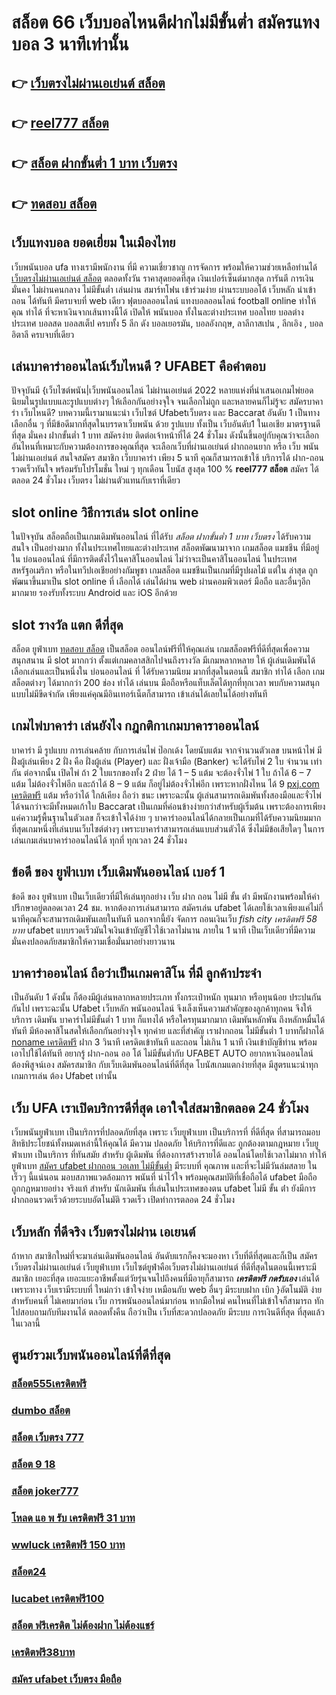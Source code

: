 # สล็อต 66  เว็บบอลไหนดีฝากไม่มีขั้นต่ำ สมัครแทงบอล  3 นาทีเท่านั้น

## 👉 [เว็บตรงไม่ผ่านเอเย่นต์ สล็อต](https://www.ufaeat.com/ufabet-master-login/)
## 👉 [reel777 สล็อต](https://www.ufaeat.com/ทางเข้ายูฟ่าเบท-ufabet/)
## 👉 [สล็อต ฝากขั้นต่ำ 1 บาท เว็บตรง](https://www.ufaeat.com/credit-free-50/)
## 👉 [ทดสอบ สล็อต](https://www.ufaeat.com/register/)

##  เว็บแทงบอล ยอดเยี่ยม  ในเมืองไทย 

 เว็บพนันบอล   ufa ทางเรามีพนักงาน  ที่มี ความเชี่ยวชาญ  การจัดการ พร้อมให้ความช่วยเหลือท่านได้ [เว็บตรงไม่ผ่านเอเย่นต์ สล็อต](https://www.ufaeat.com/ทางเข้ายูฟ่าเบท-ufabet/)  ตลอดทั้งวัน   ราคาสุดยอดที่สุด  เงินเปอร์เซ็นต์มากสุด การันตี  การเงิน  มั่นคง  ไม่ผ่านคนกลาง  ไม่มีขั้นต่ำ   เล่นผ่าน สมาร์ทโฟน   เข้าร่วมง่าย  ผ่านระบบออโต้  เว็บหลัก   นำเข้า  ถอน ได้ทันที  มีครบจบที่ web  เดียว ฟุตบอลออนไลน์ แทงบอลออนไลน์ football online ทำให้คุณ ทำได้ ที่จะหาเงินจากเส้นทางนี้ได้ เปิดให้ พนันบอล  ทั้งในละต่างประเทศ บอลไทย  บอลต่างประเทศ บอลสด บอลสเต็ป  ครบทั้ง 5 ลีก ดัง  บอลเยอรมัน,  บอลอังกฤษ, ลาลีกาสเปน , ลีกเอิง ,  บอลอิตาลี ครบจบที่เดียว

## เล่นบาคาร่าออนไลน์เว็บไหนดี ? UFABET คือคำตอบ

ปัจจุบันมี {เว็บไซต์พนัน|เว็บพนันออนไลน์ ไม่ผ่านเอเย่นต์ 2022  หลายแห่งที่นำเสนอเกมไพ่ยอดนิยมในรูปแบบและรูปแบบต่างๆ ให้เลือกกันอย่างจุใจ จนเลือกไม่ถูก และหลายคนก็ไม่รู้จะ สมัครบาคาร่า  เว็บไหนดี? บทความนี้เรามาแนะนำ เว็บไซต์ Ufabetเว็บตรง  และ Baccarat อันดับ 1 เป็นทางเลือกอื่น ๆ ที่มีข้อดีมากที่สุดในบรรดาเว็บพนัน ด้วย  รูปแบบ  ทั้งเป็น  เว็บอันดับ1   ในเอเชีย มาตรฐานดีที่สุด มั่นคง ฝากขั้นต่ำ 1 บาท   สมัครง่าย ติดต่อเจ้าหน้าที่ได้ 24 ชั่วโมง  ดังนั้นขึ้นอยู่กับคุณว่าจะเลือกอันไหนที่เหมาะกับความต้องการของคุณที่สุด จะเลือกเว็บที่ผ่านเอเย่นต์ ฝากถอนยาก หรือ  เว็บ พนัน ไม่ผ่านเอเย่นต์ สนใจสมัคร สมาชิก เว็บบาคาร่า  เพียง 5 นาที คุณก็สามารถเข้าใช้ บริการได้ ฝาก-ถอน รวดเร็วทันใจ พร้อมรับโปรโมชั่น ใหม่ ๆ ทุกเดือน โบนัส สูงสุด 100 % **reel777 สล็อต** สมัคร ได้ตลอด 24 ชั่วโมง  เว็บตรง ไม่ผ่านตัวแทนกับเราที่เดียว 

##  slot online  วิธีการเล่น slot online 

ในปัจจุบัน  สล็อตถือเป็นเกมเดิมพันออนไลน์  ที่ได้รับ  *สล็อต ฝากขั้นต่ำ 1 บาท เว็บตรง* ได้รับความสนใจ เป็นอย่างมาก ทั้งในประเทศไทยและต่างประเทศ สล็อตพัฒนามาจาก  เกมสล็อต แมชชีน ที่มีอยู่ใน บ่อนออนไลน์ ที่มีการติดตั้งไว้ในคาสิโนออนไลน์   ไม่ว่าจะเป็นคาสิโนออนไลน์   ในประเทศสหรัฐอเมริกา หรือในทวีปเอเชียอย่างกัมพูชา  เกมสล็อต แมชชีนเป็นเกมที่มีรูปผลไม้ แต่ใน ล่าสุด ถูกพัฒนาขึ้นมาเป็น  slot online  ที่ เลือกได้ เล่นได้ผ่าน  web  ผ่านคอมพิวเตอร์  มือถือ และอื่นๆอีก มากมาย  รองรับทั้งระบบ Android และ iOS อีกด้วย


##  slot  รางวัล แตก ดีที่สุด

สล็อต ยูฟ่าเบท  [ทดสอบ สล็อต](https://www.ufaeat.com/regis-ufabet-master-free/)  เป็นสล็อต ออนไลน์ฟรีที่ให้คุณเล่น เกมสล็อตฟรีที่ดีที่สุดเพื่อความสนุกสนาน มี slot มากกว่า ตั้งแต่เกมคลาสสิกไปจนถึงรางวัล  มีเกมหลากหลาย ให้ ผู้เล่นเดิมพันได้เลือกเล่นและเป็นหนึ่งใน  บ่อนออนไลน์ ที่  ได้รับความนิยม มากที่สุดในตอนนี้ สมาชิก    ทำได้ เลือก เกมสล็อตต่างๆ ได้มากกว่า 200 ช่อง  ทำได้ เล่นบน มือถือหรือแท็บเล็ตได้ทุกที่ทุกเวลา พบกับความสนุกแบบไม่มีขีดจำกัด เพียงแค่คุณมีอินเทอร์เน็ตก็สามารถ เข้าเล่นได้เลยในได้อย่างทันที  


##  เกมไพ่บาคาร่า  เล่นยังไง กฎกติกาเกมบาคาราออนไลน์

บาคาร่า มี รูปแบบ  การเล่นคล้าย กับการเล่นไพ่ ป๊อกเด้ง โดยนับแต้ม จากจำนวนตัวเลข บนหน้าไพ่ มีฝั่งผู้เล่นเพียง 2 ฝั่ง คือ ฝั่งผู้เล่น (Player)  และ ฝั่งเจ้ามือ (Banker) จะได้รับไพ่ 2 ใบ จำนวน เท่ากัน  ต่อจากนั้น  เปิดไพ่ ถ้า 2 ใบแรกของทั้ง 2 ฝ่าย ได้ 1 – 5 แต้ม จะต้องจั่วไพ่ 1 ใบ ถ้าได้ 6 – 7 แต้ม ไม่ต้องจั่วไพ่อีก  และถ้าได้ 8 – 9 แต้ม ก็อยู่ไม่ต้องจั่วไพ่อีก เพราะหากฝั่งไหน ได้ 9 [pxj.com เครดิตฟรี](https://www.ufaeat.com/ufabet-master-login/) แต้ม หรือว่าได้ ใกล้เคียง ถือว่า ชนะ เพราะฉะนั้น ผู้เล่นสามารถเดิมพันทั้งสองมือและจั่วไพ่ได้จนกว่าจะมีทั้งหมดเก้าใบ Baccarat เป็นเกมที่ค่อนข้างง่ายกว่าสำหรับผู้เริ่มต้น เพราะต้องการเพียงแค่ความรู้พื้นฐานในตัวเลข ก็จะเข้าใจได้ง่าย ๆ บาคาร่าออนไลน์ได้กลายเป็นเกมที่ได้รับความนิยมมากที่สุดเกมหนึ่งที่เล่นบนเว็บไซต์ต่างๆ เพราะบาคาร่าสามารถเล่นแบบส่วนตัวได้ ซึ่งไม่มีข้อเสียใดๆ ในการเล่นเกมเล่นบาคาร่าออนไลน์ได้ ทุกที่ ทุกเวลา 24 ชั่วโมง


## ข้อดี ของ ยูฟ่าเบท  เว็บเดิมพันออนไลน์  เบอร์ 1

ข้อดี ของ ยูฟ่าเบท เป็นเว็บเดียวที่มีให้เล่นทุกอย่าง  เว็บ ฝาก ถอน ไม่มี ขั้น ต่ํา  มีพนักงานพร้อมให้คำปรึกษาอยู่ตลอดเวลา 24 ชม. หากต้องการเล่นสามารถ  สมัครเล่น ufabet  ได้เลยใช้เวลาเพียงแค่ไม่กี่นาทีคุณก็จะสามารถเดิมพันเลยในทันที นอกจากนี้ยัง จัดการ  ถอนเงินเว็บ *fish city เครดิตฟรี 58 บาท* ufabet  แบบรวดเร็วมันใจเงินเข้าบัญชีไวใช้เวลาไม่นาน ภายใน 1 นาที เป็นเว็บเดียวที่มีความมั่นคงปลอดภัยสมาชิกให้ความเชื่อมั่นมาอย่างยาวนาน


## บาคาร่าออนไลน์  ถือว่าเป็นเกมคาสิโน ที่มี  ลูกค้าประจำ 

เป็นอันดับ 1 ดังนั้น  ก็ต้องมีผู้เล่นหลากหลายประเภท ทั้งกระเป๋าหนัก ทุนมาก หรือทุนน้อย ประปนกันกันไป เพราะฉะนั้น Ufabet เว็บหลัก พนันออนไลน์  จึงเล็งเห็นความสำคัญของลูกค้าทุกคน จึงให้บริการ เดิมพัน บาคาร่าไม่มีขั้นต่ำ 1 บาท ก็แทงได้ หรือใครทุนมากมาก เดิมพันหลักพัน ถึงหลักหมื่นได้ทันที มีห้องคาสิโนสดให้เลือกกันอย่างจุใจ ทุกค่าย และที่สำคัญ เราฝากถอน ไม่มีขั้นต่ำ 1 บาทก็ฝากได้ [noname เครดิตฟรี](https://www.ufaeat.com/) ฝาก 3 วินาที เครดิตเข้าทันที และถอน ไม่เกิน 1 นาที เงินเข้าบัญชีท่าน พร้อมเอาไปใช้ได้ทันที อยากรู้ ฝาก-ถอน ออ โต้ ไม่มีขั้นต่ำกับ UFABET AUTO อยากหาเงินออนไลน์ ต้องพิสูจน์เอง สมัครสมาชิก กับเว็บเดิมพันออนไลน์ที่ดีที่สุด โบนัสเกมแตกง่ายที่สุด มีสูตรแนะนำทุกเกมการเล่น ต้อง Ufabet  เท่านั้น

## เว็บ UFA เราเปิดบริการดีที่สุด เอาใจใส่สมาชิกตลอด 24 ชั่วโมง

 เว็บพนันยูฟ่าเบท เป็นบริการที่ปลอดภัยที่สุด  เพราะ เว็บยูฟ่าเบท  เป็นบริการที่ ที่ดีที่สุด ที่สามารถมอบสิทธิประโยชน์ทั้งหมดเหล่านี้ให้คุณได้ มีความ ปลอดภัย ให้บริการที่ดีและ ถูกต้องตามกฎหมาย เว็บยูฟ่าเบท เป็นบริการ ที่ทันสมัย สำหรับ ผู้เดิมพัน ที่ต้องการสร้างรายได้ ออนไลน์โดยใช้เวลาไม่มาก  ทำให้  ยูฟ่าเบท [สมัคร ufabet ฝากถอน วอเลท ไม่มีขั้นต่ำ](https://www.ufaeat.com/register/) มีระบบที่ คุณภาพ และที่จะไม่มีวันล่มสลาย ในเร็วๆ นี้แน่นอน มอบสภาพแวดล้อมการ พนันที่ น่าไว้ใจ พร้อมคุณสมบัติที่เชื่อถือได้  ufabet มือถือ  ถูกกฎหมายอย่าง จริงแท้ สำหรับ นักเดิมพัน ที่เล่นในประเทศของตน  ufabet ไม่มี ขั้น ต่ํา ยังมีการฝากถอนรวดเร็วด้วยระบบอัตโนมัติ รวดเร็ว เปิดทำการตลอด 24 ชั่วโมง


##  เว็บหลัก  ที่ดีจริง เว็บตรงไม่ผ่าน เอเยนต์

ถ้าหาก สมาชิกใหม่ที่จะมาเล่นเดิมพันออนไลน์  อันดับแรกก็คงจะมองหา เว็บที่ดีที่สุดและก็เป็น สมัครเว็บตรงไม่ผ่านเอเย่นต์    เว็บยูฟ่าเบท เว็บไซต์ยูฟ่าคือเว็บตรงไม่ผ่านเอเย่นต์  ที่ดีที่สุดในตอนนี้เพราะมี สมาชิก เยอะที่สุด เยอะแยะอาชีพตั้งแต่วัยรุ่นจนไปถึงคนที่มีอายุก็สามารถ ***เครดิตฟรี กดรับเอง*** เล่นได้ เพราะทาง เว็บเรามีระบบที่ ใหม่กว่า เข้าใจง่าย เหมือนกับ web อื่นๆ มีระบบฝาก   เบิก }อัตโนมัติ ง่ายสำหรับคนที่ ไม่เคยมาก่อน เว็บ การพนันออนไลน์มาก่อน หากมือใหม่ คนไหนที่ไม่เข้าใจก็สามารถ ทักไปสอบถามกับทีมงานได้ ตลอดทั้งคืน ถือว่าเป็น เว็บที่สะดวกปลอดภัย มีระบบ การเงินดีที่สุด ที่สุดแล้วในเวลานี้ 


## ศูนย์รวมเว็บพนันออนไลน์ที่ดีที่สุด

### [สล็อต555เครดิตฟรี](https://atom.io/themes/ทางเข้า%20UFAEAT%20เว็บตรง%20UFABET%20เครดิตฟรี%20pg%20008%20สล็อต%20ฟรีเครดิต%20100%)
### [dumbo สล็อต](https://atom.io/themes/ทางเข้า%20UFAEAT%20เว็บตรง%20UFABET%20สล็อตm98%20008%20สล็อต%20ฟรีเครดิต%20100%)
### [สล็อต เว็บตรง 777](https://atom.io/themes/ทางเข้า%20UFAEAT%20เว็บตรง%20UFABET%20lucia%20689%20เครดิตฟรี%20008%20สล็อต%20ฟรีเครดิต%20100%)
### [สล็อต 9 18](https://atom.io/themes/ทางเข้า%20UFAEAT%20เว็บตรง%20UFABET%20สล็อต4u%20008%20สล็อต%20ฟรีเครดิต%20100%)
### [สล็อต joker777](https://atom.io/themes/ทางเข้า%20UFAEAT%20เว็บตรง%20UFABET%20เครดิตฟรี%2050%20แค่สมัคร%20008%20สล็อต%20ฟรีเครดิต%20100%)
### [โหลด แอ พ รับ เครดิตฟรี 31 บาท](https://atom.io/themes/ทางเข้า%20UFAEAT%20เว็บตรง%20UFABET%20u31%20เครดิตฟรี%2031%20บาท%20008%20สล็อต%20ฟรีเครดิต%20100%)
### [wwluck เครดิตฟรี 150 บาท](https://atom.io/themes/ทางเข้า%20UFAEAT%20เว็บตรง%20UFABET%20mgm99winสล็อต%20008%20สล็อต%20ฟรีเครดิต%20100%)
### [สล็อต24](https://atom.io/themes/ทางเข้า%20UFAEAT%20เว็บตรง%20UFABET%20สล็อต%20xo5%20008%20สล็อต%20ฟรีเครดิต%20100%)
### [lucabet เครดิตฟรี100](https://atom.io/themes/ทางเข้า%20UFAEAT%20เว็บตรง%20UFABET%20สล็อต%200077%20008%20สล็อต%20ฟรีเครดิต%20100%)
### [สล็อต ฟรีเครดิต ไม่ต้องฝาก ไม่ต้องแชร์](https://atom.io/themes/ทางเข้า%20UFAEAT%20เว็บตรง%20UFABET%208x%20bet%20เครดิตฟรี%20008%20สล็อต%20ฟรีเครดิต%20100%)
### [เครดิตฟรี38บาท](https://atom.io/themes/ทางเข้า%20UFAEAT%20เว็บตรง%20UFABET%20เครดิตฟรี50%20ไม่ต้องฝากไม่ต้องแชร์%20ถอนได้%20300%20008%20สล็อต%20ฟรีเครดิต%20100%)
### [สมัคร ufabet เว็บตรง มือถือ](https://atom.io/themes/ทางเข้า%20UFAEAT%20เว็บตรง%20UFABET%20เครดิตฟรี%20กดรับเอง%20ยืนยันเบอร์%20superslot%20008%20สล็อต%20ฟรีเครดิต%20100%)